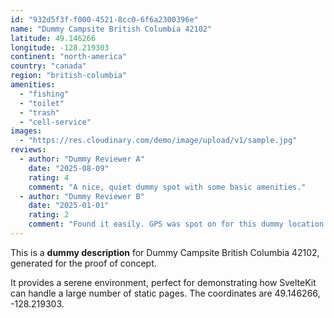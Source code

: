 ```yaml
---
id: "932d5f3f-f000-4521-8cc0-6f6a2300396e"
name: "Dummy Campsite British Columbia 42102"
latitude: 49.146266
longitude: -128.219303
continent: "north-america"
country: "canada"
region: "british-columbia"
amenities:
  - "fishing"
  - "toilet"
  - "trash"
  - "cell-service"
images:
  - "https://res.cloudinary.com/demo/image/upload/v1/sample.jpg"
reviews:
  - author: "Dummy Reviewer A"
    date: "2025-08-09"
    rating: 4
    comment: "A nice, quiet dummy spot with some basic amenities."
  - author: "Dummy Reviewer B"
    date: "2025-01-01"
    rating: 2
    comment: "Found it easily. GPS was spot on for this dummy location."
---
```


This is a **dummy description** for Dummy Campsite British Columbia 42102, generated for the proof of concept.

It provides a serene environment, perfect for demonstrating how SvelteKit can handle a large number of static pages. The coordinates are 49.146266, -128.219303.
